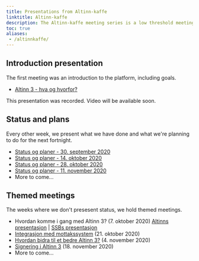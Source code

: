 ```yaml
---
title: Presentations from Altinn-kaffe
linktitle: Altinn-kaffe
description: The Altinn-kaffe meeting series is a low threshold meeting series, where app owners (and potential app owners) can learn more about what we're doing in Altinn 3. It's also designed to gather information on how Altinn can help app owners realise their Altinn 3 potential. Slides mainly in Norwegian.
toc: true
aliases:
 - /altinnkaffe/
---
```



## Introduction presentation

The first meeting was an introduction to the platform, including goals.

* [Altinn 3 - hva og hvorfor?](https://github.com/Altinn/altinn-studio-docs/raw/master/content/teknologi/altinnstudio/files/altinnkaffe/Altinn_T3.0_introduksjon_20200925.pptx)

This presentation was recorded. Video will be available soon.

## Status and plans

Every other week, we present what we have done and what we're planning to do for the next fortnight.

* [Status og planer - 30. september 2020](https://github.com/Altinn/altinn-studio-docs/raw/master/content/teknologi/altinnstudio/files/altinnkaffe/altinnkaffe-20200930.pptx)
* [Status og planer - 14. oktober 2020](https://github.com/Altinn/altinn-studio-docs/raw/master/content/teknologi/altinnstudio/files/altinnkaffe/altinnkaffe-20201014.pptx)
* [Status og planer - 28. oktober 2020](https://github.com/Altinn/altinn-studio-docs/raw/master/content/teknologi/altinnstudio/files/altinnkaffe/altinnkaffe-20201028.pptx)
* [Status og planer - 11. november 2020](https://github.com/Altinn/altinn-studio-docs/raw/master/content/teknologi/altinnstudio/files/altinnkaffe/altinnkaffe-20201111.pptx)
* More to come...

## Themed meetings

The weeks where we don't presesent status, we hold themed meetings.

* Hvordan komme i gang med Altinn 3? (7. oktober 2020) [Altinns presentasjon](https://github.com/Altinn/altinn-studio-docs/raw/master/content/teknologi/altinnstudio/files/altinnkaffe/altinnkaffe-20201007.pptx) | [SSBs presentasjon](https://github.com/Altinn/altinn-studio-docs/raw/master/content/teknologi/altinnstudio/files/altinnkaffe/20201007-SSB_AltinnStudio.pptx)
* [Integrasjon med mottakssystem](https://github.com/Altinn/altinn-studio-docs/raw/master/content/teknologi/altinnstudio/files/altinnkaffe/altinnkaffe-20201021.pptx) (21. oktober 2020)
* [Hvordan bidra til et bedre Altinn 3?](https://github.com/Altinn/altinn-studio-docs/raw/master/content/teknologi/altinnstudio/files/altinnkaffe/altinnkaffe-20201104.pptx) (4. november 2020)
* [Signering i Altinn 3](https://github.com/Altinn/altinn-studio-docs/raw/master/content/teknologi/altinnstudio/files/altinnkaffe/altinnkaffe-20201118.pptx) (18. november 2020)
* More to come...